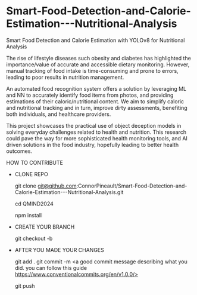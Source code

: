 # Smart-Food-Detection-and-Calorie-Estimation---Nutritional-Analysis
Smart Food Detection and Calorie Estimation with YOLOv8 for Nutritional Analysis




The rise of lifestyle diseases such obesity and diabetes has highlighted the importance/value of accurate and accessible dietary monitoring. However, manual tracking of food intake is time-consuming and prone to errors, leading to poor results in nutrition management. 

An automated food recognition system offers a solution by leveraging ML and NN to accurately identify food items from photos, and providing estimations of their caloric/nutritional content. We aim to simplify caloric and nutritional tracking and in turn, improve dirty assessments, benefiting both individuals, and healthcare providers. 

This project showcases the practical use of object deception models in solving everyday challenges related to health and nutrition. This research could pave the way for more sophisticated health monitoring tools, and AI driven solutions in the food industry, hopefully leading to better health outcomes. 



HOW TO CONTRIBUTE


- CLONE REPO


    git clone git@github.com:ConnorPineault/Smart-Food-Detection-and-Calorie-Estimation---Nutritional-Analysis.git
  
    cd QMIND2024
  
    npm install



- CREATE YOUR BRANCH
  
    git checkout -b <your branches name>


- AFTER YOU MADE YOUR CHANGES



  git add .
  git commit -m <a good commit message describing what you did. you can follow this guide https://www.conventionalcommits.org/en/v1.0.0/>
  
  git push
